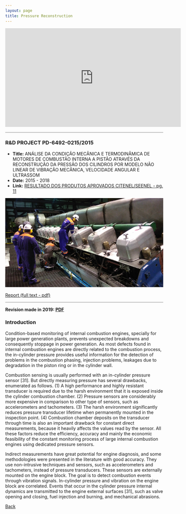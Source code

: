 ```yaml
---
layout: page
title: Pressure Reconstruction
---
```


<iframe width="560" height="315" src="https://www.youtube.com/embed/Z_YjTRH8U00" title="YouTube video player" frameborder="0" allow="accelerometer; autoplay; clipboard-write; encrypted-media; gyroscope; picture-in-picture" allowfullscreen></iframe>

<hr style="height:1px;border-width:0;color:gray;background-color:gray">

### R&D PROJECT PD-6492-0215/2015

- **Title:**	ANÁLISE DA CONDIÇÃO MECÂNICA E TERMODINÂMICA DE MOTORES DE COMBUSTÃO INTERNA A PISTÃO ATRAVÉS DA RECONSTRUÇÃO DA PRESSÃO DOS CILINDROS POR MODELO NÃO LINEAR DE VIBRAÇÃO MECÂNICA, VELOCIDADE ANGULAR E ULTRASSOM
- **Date:**	2015 - 2018
- **Link:** [RESULTADO DOS PRODUTOS APROVADOS CITENEL/SEENEL - pg. 11](https://www.aneel.gov.br/documents/656877/15251792/Resultado+dos+produtos+da+mostra+Citenel-Seenel/19a1c658-440d-2632-fc0a-b95ec7e7ce36)

![](medicoesam.jpg)

[Report (full text - pdf)](relatorio-comprimido.pdf)

<hr style="height:1px;border-width:0;color:gray;background-color:gray">

<b>Revision made in 2019: <a href="tese.pdf" target="_black">PDF</a></b>


### Introduction

Condition-based monitoring of internal combustion engines, specially for large power generation 
plants, prevents unexpected breakdowns and consequently stoppage in power generation. 
As most defects found in internal combustion engines are directly related to the
combustion process, the in-cylinder pressure provides useful information for the detection
of problems in the combustion phasing, injection problems, leakages due to degradation
in the piston ring or in the cylinder wall.

Combustion sensing is usually performed with an in-cylinder pressure sensor [31]. But
directly measuring pressure has several drawbacks, enumerated as follows. (1) A high
performance and highly resistant transducer is required due to the harsh environment
that it is exposed inside the cylinder combustion chamber. (2) Pressure sensors are
considerably more expensive in comparison to other type of sensors, such as accelerometers
and tachometers. (3) The harsh environment significantly reduces pressure transducer
lifetime when permanently mounted in the inspection point. (4) Combustion chamber
deposits on the transducer through time is also an important drawback for constant
direct measurements, because it heavily affects the values read by the sensor. All these
factors reduce the efficiency, accuracy and mainly the economic feasibility of the constant
monitoring process of large internal combustion engines using dedicated pressure sensors.

Indirect measurements have great potential for engine diagnosis, and some methodologies
were presented in the literature with good accuracy. They use non-intrusive techniques 
and sensors, such as accelerometers and tachometers, instead of pressure transducers. 
These sensors are externally mounted on the engine block. The goal is to detect
combustion events through vibration signals. In-cylinder pressure and vibration on the
engine block are correlated. Events that occur in the cylinder pressure internal dynamics
are transmitted to the engine external surfaces [31], such as valve opening and closing,
fuel injection and burning, and mechanical abrasions.



<a href="../projetos">Back</a>